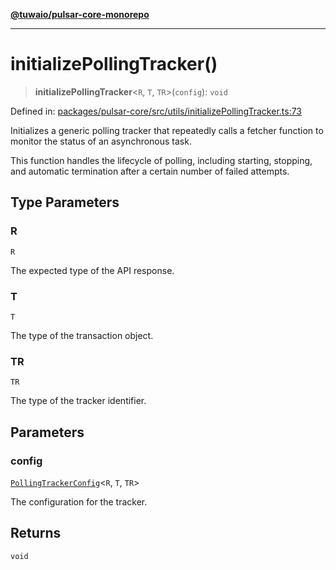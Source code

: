 [**@tuwaio/pulsar-core-monorepo**](../../../README.md)

***

# initializePollingTracker()

> **initializePollingTracker**\<`R`, `T`, `TR`\>(`config`): `void`

Defined in: [packages/pulsar-core/src/utils/initializePollingTracker.ts:73](https://github.com/TuwaIO/pulsar-core/blob/985edec1767ef15f98a2291cd2f4c155d4746f3b/packages/pulsar-core/src/utils/initializePollingTracker.ts#L73)

Initializes a generic polling tracker that repeatedly calls a fetcher function
to monitor the status of an asynchronous task.

This function handles the lifecycle of polling, including starting, stopping,
and automatic termination after a certain number of failed attempts.

## Type Parameters

### R

`R`

The expected type of the API response.

### T

`T`

The type of the transaction object.

### TR

`TR`

The type of the tracker identifier.

## Parameters

### config

[`PollingTrackerConfig`](../type-aliases/PollingTrackerConfig.md)\<`R`, `T`, `TR`\>

The configuration for the tracker.

## Returns

`void`
